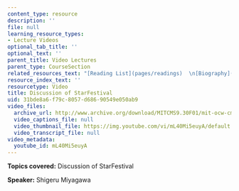 ```yaml
---
content_type: resource
description: ''
file: null
learning_resource_types:
- Lecture Videos
optional_tab_title: ''
optional_text: ''
parent_title: Video Lectures
parent_type: CourseSection
related_resources_text: "[Reading List](pages/readings)  \n[Biography](video_galleries/video-lectures/biography#sm)"
resource_index_text: ''
resourcetype: Video
title: Discussion of StarFestival
uid: 31bde8a6-f79c-8057-d686-90549e050ab9
video_files:
  archive_url: http://www.archive.org/download/MITCMS9.30F01/mit-ocw-cms930-mit-miyagawa-03jul2003-220k.mp4
  video_captions_file: null
  video_thumbnail_file: https://img.youtube.com/vi/mL40Mi5euyA/default.jpg
  video_transcript_file: null
video_metadata:
  youtube_id: mL40Mi5euyA
---
```


**Topics covered:** Discussion of StarFestival

**Speaker:** Shigeru Miyagawa